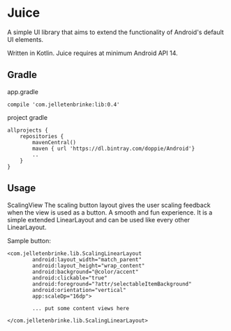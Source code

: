 Juice
=====
A simple UI library that aims to extend the functionality of Android's default UI elements.

Written in Kotlin. Juice requires at minimum Android API 14.

Gradle 
------
app.gradle
```
compile 'com.jelletenbrinke:lib:0.4'
```
project gradle
```
allprojects {
    repositories {
        mavenCentral()
        maven { url 'https://dl.bintray.com/doppie/Android'}
        ..
    }
}
```

Usage
-----
ScalingView
The scaling button layout gives the user scaling feedback when the view is used as a button. A smooth and fun experience. 
It is a simple extended LinearLayout and can be used like every other LinearLayout. 

Sample button: 
```
<com.jelletenbrinke.lib.ScalingLinearLayout
        android:layout_width="match_parent"
        android:layout_height="wrap_content"
        android:background="@color/accent"
        android:clickable="true"
        android:foreground="?attr/selectableItemBackground"
        android:orientation="vertical"
        app:scaleDp="16dp">
      
        ... put some content views here
        
</com.jelletenbrinke.lib.ScalingLinearLayout>
```

